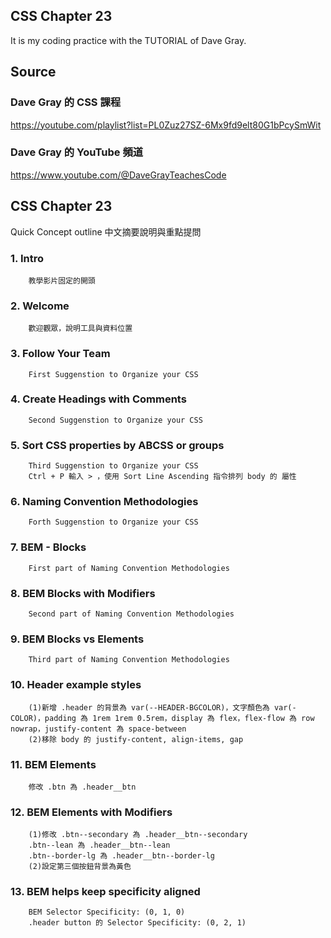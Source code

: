 ## CSS Chapter 23
It is my coding practice with the TUTORIAL of Dave Gray. 

## Source
### Dave Gray 的 CSS 課程
https://youtube.com/playlist?list=PL0Zuz27SZ-6Mx9fd9elt80G1bPcySmWit

### Dave Gray 的 YouTube 頻道
https://www.youtube.com/@DaveGrayTeachesCode

## CSS Chapter 23
   Quick Concept outline
   中文摘要說明與重點提問

###  1. Intro
        教學影片固定的開頭

###  2. Welcome
        歡迎觀眾，說明工具與資料位置

###  3. Follow Your Team
        First Suggenstion to Organize your CSS

###  4. Create Headings with Comments
        Second Suggenstion to Organize your CSS

###  5. Sort CSS properties by ABCSS or groups
        Third Suggenstion to Organize your CSS
        Ctrl + P 輸入 > ，使用 Sort Line Ascending 指令排列 body 的 屬性

###  6. Naming Convention Methodologies
        Forth Suggenstion to Organize your CSS

###  7. BEM - Blocks
        First part of Naming Convention Methodologies

###  8. BEM Blocks with Modifiers
        Second part of Naming Convention Methodologies

###  9. BEM Blocks vs Elements
        Third part of Naming Convention Methodologies

### 10. Header example styles
        (1)新增 .header 的背景為 var(--HEADER-BGCOLOR)，文字顏色為 var(-COLOR)，padding 為 1rem 1rem 0.5rem，display 為 flex，flex-flow 為 row nowrap，justify-content 為 space-between
        (2)移除 body 的 justify-content, align-items, gap
        
### 11. BEM Elements
        修改 .btn 為 .header__btn

### 12. BEM Elements with Modifiers
        (1)修改 .btn--secondary 為 .header__btn--secondary
        .btn--lean 為 .header__btn--lean
        .btn--border-lg 為 .header__btn--border-lg
        (2)設定第三個按鈕背景為黃色

### 13. BEM helps keep specificity aligned
        BEM Selector Specificity: (0, 1, 0)
        .header button 的 Selector Specificity: (0, 2, 1)